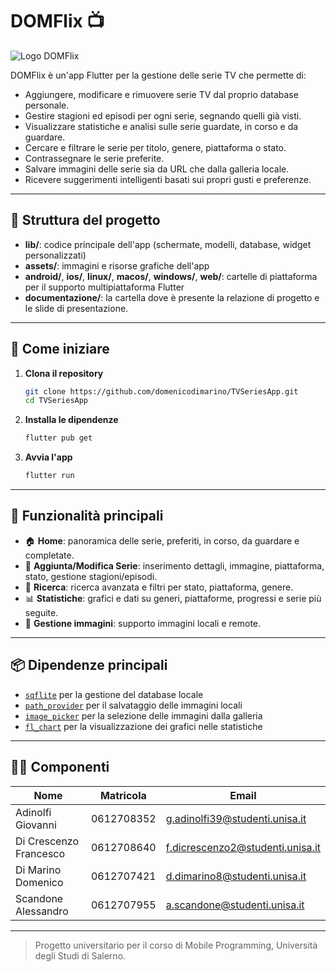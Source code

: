 # DOMFlix 📺
![Logo DOMFlix](assets/domflix.gif)

DOMFlix è un'app Flutter per la gestione delle serie TV che permette di:

- Aggiungere, modificare e rimuovere serie TV dal proprio database personale.
- Gestire stagioni ed episodi per ogni serie, segnando quelli già visti.
- Visualizzare statistiche e analisi sulle serie guardate, in corso e da guardare.
- Cercare e filtrare le serie per titolo, genere, piattaforma o stato.
- Contrassegnare le serie preferite.
- Salvare immagini delle serie sia da URL che dalla galleria locale.
- Ricevere suggerimenti intelligenti basati sui propri gusti e preferenze.

---

## 📁 Struttura del progetto

- **lib/**: codice principale dell'app (schermate, modelli, database, widget personalizzati)
- **assets/**: immagini e risorse grafiche dell'app
- **android/**, **ios/**, **linux/**, **macos/**, **windows/**, **web/**: cartelle di piattaforma per il supporto multipiattaforma Flutter
- **documentazione/**: la cartella dove è presente la relazione di progetto e le slide di presentazione.

---

## 🚀 Come iniziare

1. **Clona il repository**
   ```sh
   git clone https://github.com/domenicodimarino/TVSeriesApp.git
   cd TVSeriesApp
   ```

2. **Installa le dipendenze**
   ```sh
   flutter pub get
   ```

3. **Avvia l'app**
   ```sh
   flutter run
   ```

---

## 📱 Funzionalità principali

- 🏠 **Home**: panoramica delle serie, preferiti, in corso, da guardare e completate.
- 🍿 **Aggiunta/Modifica Serie**: inserimento dettagli, immagine, piattaforma, stato, gestione stagioni/episodi.
- 🔎 **Ricerca**: ricerca avanzata e filtri per stato, piattaforma, genere.
- 📊 **Statistiche**: grafici e dati su generi, piattaforme, progressi e serie più seguite.
- 🌇 **Gestione immagini**: supporto immagini locali e remote.

---

## 📦 Dipendenze principali

- [`sqflite`](https://pub.dev/packages/sqflite) per la gestione del database locale
- [`path_provider`](https://pub.dev/packages/path_provider) per il salvataggio delle immagini locali
- [`image_picker`](https://pub.dev/packages/image_picker) per la selezione delle immagini dalla galleria
- [`fl_chart`](https://pub.dev/packages/fl_chart) per la visualizzazione dei grafici nelle statistiche

---

## 👨‍💻 Componenti

| Nome                     | Matricola      | Email                                      |
|--------------------------|---------------|---------------------------------------------|
| Adinolfi Giovanni        | 0612708352    | g.adinolfi39@studenti.unisa.it              |
| Di Crescenzo Francesco   | 0612708640    | f.dicrescenzo2@studenti.unisa.it            |
| Di Marino Domenico       | 0612707421    | d.dimarino8@studenti.unisa.it               |
| Scandone Alessandro      | 0612707955    | a.scandone@studenti.unisa.it                |

---

> Progetto universitario per il corso di Mobile Programming, Università degli Studi di Salerno.